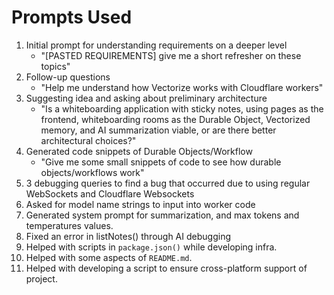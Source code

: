 # Prompts Used

1. Initial prompt for understanding requirements on a deeper level
   * "[PASTED REQUIREMENTS] give me a short refresher on these topics"
2.  Follow-up questions
       * "Help me understand how Vectorize works with Cloudflare workers"
3.  Suggesting idea and asking about preliminary architecture
       * "Is a whiteboarding application with sticky notes, using pages as the frontend, whiteboarding rooms as the Durable Object, Vectorized memory, and AI summarization viable, or are there better architectural choices?"
4. Generated code snippets of Durable Objects/Workflow
      * "Give me some small snippets of code to see how durable objects/workflows work"
5. 3 debugging queries to find a bug that occurred due to using regular WebSockets and Cloudflare Websockets
6. Asked for model name strings to input into worker code
7. Generated system prompt for summarization, and max tokens and temperatures values.
8. Fixed an error in listNotes() through AI debugging
9. Helped with scripts in `package.json()` while developing infra.
10. Helped with some aspects of `README.md`.
11. Helped with developing a script to ensure cross-platform support of project.
